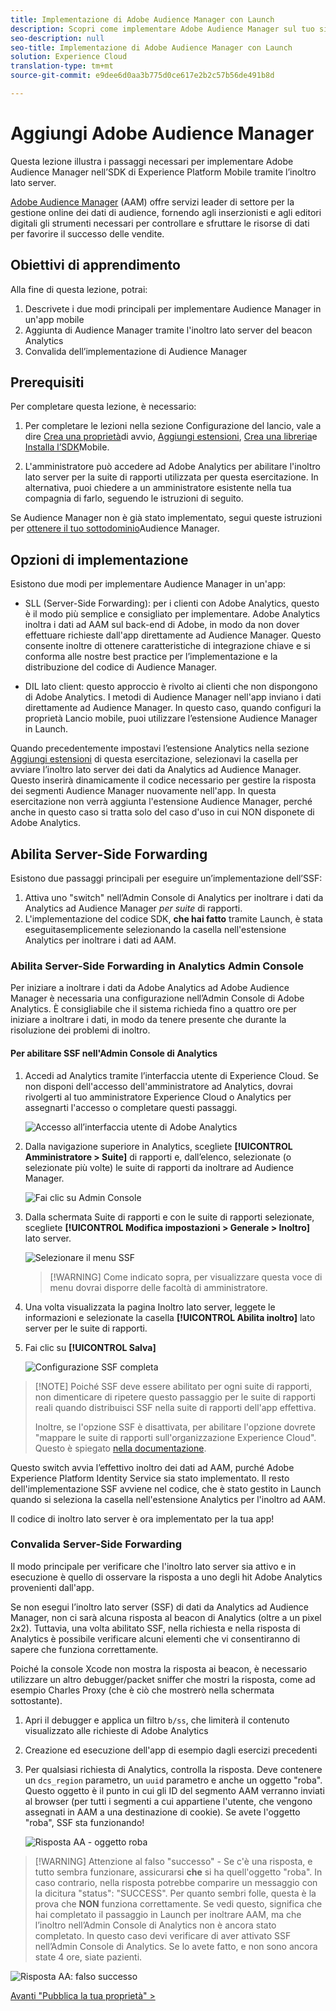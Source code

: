 ```yaml
---
title: Implementazione di Adobe Audience Manager con Launch
description: Scopri come implementare Adobe Audience Manager sul tuo sito Web utilizzando l’inoltro e il lancio lato server. Questa lezione fa parte dell'esercitazione Implementazione di Experience Cloud nelle applicazioni iOS Objective-C per dispositivi mobili.
seo-description: null
seo-title: Implementazione di Adobe Audience Manager con Launch
solution: Experience Cloud
translation-type: tm+mt
source-git-commit: e9dee6d0aa3b775d0ce617e2b2c57b56de491b8d

---
```



# Aggiungi Adobe Audience Manager

Questa lezione illustra i passaggi necessari per implementare Adobe Audience Manager nell’SDK di Experience Platform Mobile tramite l’inoltro lato server.

[Adobe Audience Manager](https://docs.adobe.com/content/help/en/audience-manager/user-guide/aam-home.html) (AAM) offre servizi leader di settore per la gestione online dei dati di audience, fornendo agli inserzionisti e agli editori digitali gli strumenti necessari per controllare e sfruttare le risorse di dati per favorire il successo delle vendite.

## Obiettivi di apprendimento

Alla fine di questa lezione, potrai:

1. Descrivete i due modi principali per implementare Audience Manager in un'app mobile
1. Aggiunta di Audience Manager tramite l'inoltro lato server del beacon Analytics
1. Convalida dell’implementazione di Audience Manager

## Prerequisiti 

Per completare questa lezione, è necessario:

1. Per completare le lezioni nella sezione Configurazione del lancio, vale a dire [Crea una proprietà](launch-create-a-property.md)di avvio, [Aggiungi estensioni](launch-add-extensions.md), [Crea una libreria](launch-create-a-library.md)e [Installa l’SDK](launch-install-the-mobile-sdk.md)Mobile.

1. L'amministratore può accedere ad Adobe Analytics per abilitare l'inoltro lato server per la suite di rapporti utilizzata per questa esercitazione. In alternativa, puoi chiedere a un amministratore esistente nella tua compagnia di farlo, seguendo le istruzioni di seguito.

Se Audience Manager non è già stato implementato, segui queste istruzioni per [ottenere il tuo sottodominio](https://docs.adobe.com/content/help/en/audience-manager-learn/tutorials/web-implementation/how-to-identify-your-partner-id-or-subdomain.html)Audience Manager.

## Opzioni di implementazione

Esistono due modi per implementare Audience Manager in un'app:

* SLL (Server-Side Forwarding): per i clienti con Adobe Analytics, questo è il modo più semplice e consigliato per implementare. Adobe Analytics inoltra i dati ad AAM sul back-end di Adobe, in modo da non dover effettuare richieste dall'app direttamente ad Audience Manager. Questo consente inoltre di ottenere caratteristiche di integrazione chiave e si conforma alle nostre best practice per l’implementazione e la distribuzione del codice di Audience Manager.

* DIL lato client: questo approccio è rivolto ai clienti che non dispongono di Adobe Analytics. I metodi di Audience Manager nell'app inviano i dati direttamente ad Audience Manager. In questo caso, quando configuri la proprietà Lancio mobile, puoi utilizzare l’estensione Audience Manager in Launch.

Quando precedentemente impostavi l’estensione Analytics nella sezione [Aggiungi estensioni](launch-add-extensions.md) di questa esercitazione, selezionavi la casella per avviare l’inoltro lato server dei dati da Analytics ad Audience Manager. Questo inserirà dinamicamente il codice necessario per gestire la risposta dei segmenti Audience Manager nuovamente nell'app. In questa esercitazione non verrà aggiunta l'estensione Audience Manager, perché anche in questo caso si tratta solo del caso d'uso in cui NON disponete di Adobe Analytics.

## Abilita Server-Side Forwarding

Esistono due passaggi principali per eseguire un’implementazione dell’SSF:

1. Attiva uno "switch" nell’Admin Console di Analytics per inoltrare i dati da Analytics ad Audience Manager *per suite* di rapporti.
1. L'implementazione del codice SDK, **che hai fatto** tramite Launch, è stata eseguitasemplicemente selezionando la casella nell'estensione Analytics per inoltrare i dati ad AAM.

### Abilita Server-Side Forwarding in Analytics Admin Console

Per iniziare a inoltrare i dati da Adobe Analytics ad Adobe Audience Manager è necessaria una configurazione nell’Admin Console di Adobe Analytics. È consigliabile che il sistema richieda fino a quattro ore per iniziare a inoltrare i dati, in modo da tenere presente che durante la risoluzione dei problemi di inoltro.

#### Per abilitare SSF nell'Admin Console di Analytics

1. Accedi ad Analytics tramite l’interfaccia utente di Experience Cloud. Se non disponi dell'accesso dell'amministratore ad Analytics, dovrai rivolgerti al tuo amministratore Experience Cloud o Analytics per assegnarti l'accesso o completare questi passaggi.

   ![Accesso all’interfaccia utente di Adobe Analytics](images/mobile-aam-logIntoAnalytics.png)

1. Dalla navigazione superiore in Analytics, scegliete **[!UICONTROL Amministratore &gt; Suite]** di rapporti e, dall’elenco, selezionate (o selezionate più volte) le suite di rapporti da inoltrare ad Audience Manager.

   ![Fai clic su Admin Console](images/mobile-aam-analyticsAdminConsoleReportSuites.png)

1. Dalla schermata Suite di rapporti e con le suite di rapporti selezionate, scegliete **[!UICONTROL Modifica impostazioni &gt; Generale &gt; Inoltro]** lato server.

   ![Selezionare il menu SSF](images/mobile-aam-selectSSFmenu.png)

   >[!WARNING] Come indicato sopra, per visualizzare questa voce di menu dovrai disporre delle facoltà di amministratore.

1. Una volta visualizzata la pagina Inoltro lato server, leggete le informazioni e selezionate la casella **[!UICONTROL Abilita inoltro]** lato server per le suite di rapporti.

1. Fai clic su **[!UICONTROL Salva]**

   ![Configurazione SSF completa](images/mobile-aam-enableSSFcomplete.png)

>[!NOTE] Poiché SSF deve essere abilitato per ogni suite di rapporti, non dimenticare di ripetere questo passaggio per le suite di rapporti reali quando distribuisci SSF nella suite di rapporti dell'app effettiva.
>
>Inoltre, se l'opzione SSF è disattivata, per abilitare l'opzione dovrete "mappare le suite di rapporti sull'organizzazione Experience Cloud". Questo è spiegato [nella documentazione](https://docs.adobe.com/content/help/en/core-services/interface/about-core-services/report-suite-mapping.html).

Questo switch avvia l’effettivo inoltro dei dati ad AAM, purché Adobe Experience Platform Identity Service sia stato implementato. Il resto dell'implementazione SSF avviene nel codice, che è stato gestito in Launch quando si seleziona la casella nell'estensione Analytics per l'inoltro ad AAM.

Il codice di inoltro lato server è ora implementato per la tua app!

### Convalida Server-Side Forwarding

Il modo principale per verificare che l'inoltro lato server sia attivo e in esecuzione è quello di osservare la risposta a uno degli hit Adobe Analytics provenienti dall'app.

Se non esegui l’inoltro lato server (SSF) di dati da Analytics ad Audience Manager, non ci sarà alcuna risposta al beacon di Analytics (oltre a un pixel 2x2). Tuttavia, una volta abilitato SSF, nella richiesta e nella risposta di Analytics è possibile verificare alcuni elementi che vi consentiranno di sapere che funziona correttamente.

Poiché la console Xcode non mostra la risposta ai beacon, è necessario utilizzare un altro debugger/packet sniffer che mostri la risposta, come ad esempio Charles Proxy (che è ciò che mostrerò nella schermata sottostante).

1. Apri il debugger e applica un filtro `b/ss`, che limiterà il contenuto visualizzato alle richieste di Adobe Analytics
1. Creazione ed esecuzione dell'app di esempio dagli esercizi precedenti
1. Per qualsiasi richiesta di Analytics, controlla la risposta. Deve contenere un `dcs_region` parametro, un `uuid` parametro e anche un oggetto "roba". Questo oggetto è il punto in cui gli ID del segmento AAM verranno inviati al browser (per tutti i segmenti a cui appartiene l'utente, che vengono assegnati in AAM a una destinazione di cookie). Se avete l'oggetto "roba", SSF sta funzionando!

   ![Risposta AA - oggetto roba](images/mobile-aam-AAresponseCharles.png)

>[!WARNING] Attenzione al falso "successo" - Se c'è una risposta, e tutto sembra funzionare, assicurarsi **che** si ha quell'oggetto "roba". In caso contrario, nella risposta potrebbe comparire un messaggio con la dicitura "status": "SUCCESS". Per quanto sembri folle, questa è la prova che **NON** funziona correttamente. Se vedi questo, significa che hai completato il passaggio in Launch per inoltrare AAM, ma che l’inoltro nell’Admin Console di Analytics non è ancora stato completato. In questo caso devi verificare di aver attivato SSF nell’Admin Console di Analytics. Se lo avete fatto, e non sono ancora state 4 ore, siate pazienti.

![Risposta AA: falso successo](images/mobile-aam-unsuccessful-SSF.png)

[Avanti "Pubblica la tua proprietà" &gt;](publish.md)